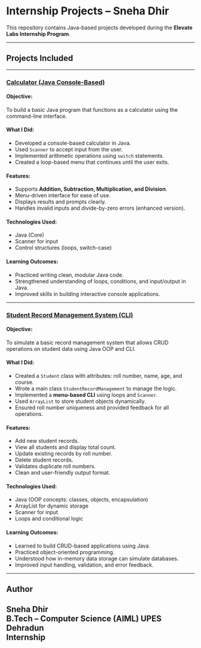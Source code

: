 # Internship Projects – Sneha Dhir

This repository contains Java-based projects developed during the **Elevate Labs Internship Program**.

---

## Projects Included

---

### [Calculator (Java Console-Based)](./Calculator/)

#### Objective:
To build a basic Java program that functions as a calculator using the command-line interface.

#### What I Did:
- Developed a console-based calculator in Java.
- Used `Scanner` to accept input from the user.
- Implemented arithmetic operations using `switch` statements.
- Created a loop-based menu that continues until the user exits.

#### Features:
- Supports **Addition, Subtraction, Multiplication, and Division**.
- Menu-driven interface for ease of use.
- Displays results and prompts clearly.
- Handles invalid inputs and divide-by-zero errors (enhanced version).

#### Technologies Used:
- Java (Core)
- Scanner for input
- Control structures (loops, switch-case)

#### Learning Outcomes:
- Practiced writing clean, modular Java code.
- Strengthened understanding of loops, conditions, and input/output in Java.
- Improved skills in building interactive console applications.

---

###  [Student Record Management System (CLI)](./StudentRecordSystem/)

####  Objective:
To simulate a basic record management system that allows CRUD operations on student data using Java OOP and CLI.

#### What I Did:
- Created a `Student` class with attributes: roll number, name, age, and course.
- Wrote a main class `StudentRecordManagement` to manage the logic.
- Implemented a **menu-based CLI** using loops and `Scanner`.
- Used `ArrayList` to store student objects dynamically.
- Ensured roll number uniqueness and provided feedback for all operations.

#### Features:
- Add new student records.
- View all students and display total count.
- Update existing records by roll number.
- Delete student records.
- Validates duplicate roll numbers.
- Clean and user-friendly output format.

####  Technologies Used:
- Java (OOP concepts: classes, objects, encapsulation)
- ArrayList for dynamic storage
- Scanner for input
- Loops and conditional logic

#### Learning Outcomes:
- Learned to build CRUD-based applications using Java.
- Practiced object-oriented programming.
- Understood how in-memory data storage can simulate databases.
- Improved input handling, validation, and error feedback.

---

## Author

**Sneha Dhir**  
B.Tech – Computer Science (AIML) 
UPES Dehradun  
Internship
---
